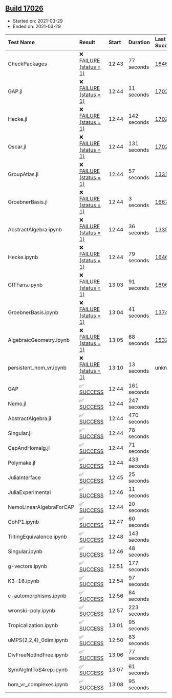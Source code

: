 ## [Build 17026](https://oscarci.mathematik.uni-kl.de/job/oscar/17026/)

* Started on: 2021-03-29
* Ended on: 2021-03-29

| Test Name    | Result | Start | Duration | Last Success | First Failure |
|:-------------|:-------|:------|:---------|:-------------|:--------------|
| CheckPackages | ❌ [FAILURE (status = 1)](https://oscarci.mathematik.uni-kl.de/job/oscar/17026/artifact/logs/build-17026/CheckPackages.log) | 12:43 | 77 seconds | [16463](https://oscarci.mathematik.uni-kl.de/job/oscar/16463/) | [16464](https://oscarci.mathematik.uni-kl.de/job/oscar/16464/) |
| GAP.jl | ❌ [FAILURE (status = 1)](https://oscarci.mathematik.uni-kl.de/job/oscar/17026/artifact/logs/build-17026/GAP.jl.log) | 12:44 | 11 seconds | [17025](https://oscarci.mathematik.uni-kl.de/job/oscar/17025/) | [17026](https://oscarci.mathematik.uni-kl.de/job/oscar/17026/) |
| Hecke.jl | ❌ [FAILURE (status = 1)](https://oscarci.mathematik.uni-kl.de/job/oscar/17026/artifact/logs/build-17026/Hecke.jl.log) | 12:44 | 142 seconds | [17022](https://oscarci.mathematik.uni-kl.de/job/oscar/17022/) | [17023](https://oscarci.mathematik.uni-kl.de/job/oscar/17023/) |
| Oscar.jl | ❌ [FAILURE (status = 1)](https://oscarci.mathematik.uni-kl.de/job/oscar/17026/artifact/logs/build-17026/Oscar.jl.log) | 12:44 | 131 seconds | [17022](https://oscarci.mathematik.uni-kl.de/job/oscar/17022/) | [17023](https://oscarci.mathematik.uni-kl.de/job/oscar/17023/) |
| GroupAtlas.jl | ❌ [FAILURE (status = 1)](https://oscarci.mathematik.uni-kl.de/job/oscar/17026/artifact/logs/build-17026/GroupAtlas.jl.log) | 12:44 | 57 seconds | [13311](https://oscarci.mathematik.uni-kl.de/job/oscar/13311/) | [13312](https://oscarci.mathematik.uni-kl.de/job/oscar/13312/) |
| GroebnerBasis.jl | ❌ [FAILURE (status = 1)](https://oscarci.mathematik.uni-kl.de/job/oscar/17026/artifact/logs/build-17026/GroebnerBasis.jl.log) | 12:44 | 3 seconds | [16676](https://oscarci.mathematik.uni-kl.de/job/oscar/16676/) | [16677](https://oscarci.mathematik.uni-kl.de/job/oscar/16677/) |
| AbstractAlgebra.ipynb | ❌ [FAILURE (status = 1)](https://oscarci.mathematik.uni-kl.de/job/oscar/17026/artifact/logs/build-17026/AbstractAlgebra.ipynb.log) | 12:44 | 36 seconds | [13355](https://oscarci.mathematik.uni-kl.de/job/oscar/13355/) | [13356](https://oscarci.mathematik.uni-kl.de/job/oscar/13356/) |
| Hecke.ipynb | ❌ [FAILURE (status = 1)](https://oscarci.mathematik.uni-kl.de/job/oscar/17026/artifact/logs/build-17026/Hecke.ipynb.log) | 12:44 | 79 seconds | [16463](https://oscarci.mathematik.uni-kl.de/job/oscar/16463/) | [16464](https://oscarci.mathematik.uni-kl.de/job/oscar/16464/) |
| GITFans.ipynb | ❌ [FAILURE (status = 1)](https://oscarci.mathematik.uni-kl.de/job/oscar/17026/artifact/logs/build-17026/GITFans.ipynb.log) | 13:03 | 91 seconds | [16068](https://oscarci.mathematik.uni-kl.de/job/oscar/16068/) | [16069](https://oscarci.mathematik.uni-kl.de/job/oscar/16069/) |
| GroebnerBasis.ipynb | ❌ [FAILURE (status = 1)](https://oscarci.mathematik.uni-kl.de/job/oscar/17026/artifact/logs/build-17026/GroebnerBasis.ipynb.log) | 13:04 | 41 seconds | [13748](https://oscarci.mathematik.uni-kl.de/job/oscar/13748/) | [13749](https://oscarci.mathematik.uni-kl.de/job/oscar/13749/) |
| AlgebraicGeometry.ipynb | ❌ [FAILURE (status = 1)](https://oscarci.mathematik.uni-kl.de/job/oscar/17026/artifact/logs/build-17026/AlgebraicGeometry.ipynb.log) | 13:05 | 68 seconds | [15322](https://oscarci.mathematik.uni-kl.de/job/oscar/15322/) | [15323](https://oscarci.mathematik.uni-kl.de/job/oscar/15323/) |
| persistent_hom_vr.ipynb | ❌ [FAILURE (status = 1)](https://oscarci.mathematik.uni-kl.de/job/oscar/17026/artifact/logs/build-17026/persistent_hom_vr.ipynb.log) | 13:10 | 13 seconds | unknown | unknown |
| GAP | ✅ [SUCCESS](https://oscarci.mathematik.uni-kl.de/job/oscar/17026/artifact/logs/build-17026/GAP.log) | 12:44 | 161 seconds |  |  |
| Nemo.jl | ✅ [SUCCESS](https://oscarci.mathematik.uni-kl.de/job/oscar/17026/artifact/logs/build-17026/Nemo.jl.log) | 12:44 | 247 seconds |  |  |
| AbstractAlgebra.jl | ✅ [SUCCESS](https://oscarci.mathematik.uni-kl.de/job/oscar/17026/artifact/logs/build-17026/AbstractAlgebra.jl.log) | 12:44 | 470 seconds |  |  |
| Singular.jl | ✅ [SUCCESS](https://oscarci.mathematik.uni-kl.de/job/oscar/17026/artifact/logs/build-17026/Singular.jl.log) | 12:44 | 78 seconds |  |  |
| CapAndHomalg.jl | ✅ [SUCCESS](https://oscarci.mathematik.uni-kl.de/job/oscar/17026/artifact/logs/build-17026/CapAndHomalg.jl.log) | 12:44 | 71 seconds |  |  |
| Polymake.jl | ✅ [SUCCESS](https://oscarci.mathematik.uni-kl.de/job/oscar/17026/artifact/logs/build-17026/Polymake.jl.log) | 12:44 | 433 seconds |  |  |
| JuliaInterface | ✅ [SUCCESS](https://oscarci.mathematik.uni-kl.de/job/oscar/17026/artifact/logs/build-17026/JuliaInterface.log) | 12:45 | 25 seconds |  |  |
| JuliaExperimental | ✅ [SUCCESS](https://oscarci.mathematik.uni-kl.de/job/oscar/17026/artifact/logs/build-17026/JuliaExperimental.log) | 12:46 | 11 seconds |  |  |
| NemoLinearAlgebraForCAP | ✅ [SUCCESS](https://oscarci.mathematik.uni-kl.de/job/oscar/17026/artifact/logs/build-17026/NemoLinearAlgebraForCAP.log) | 12:44 | 20 seconds |  |  |
| CohP1.ipynb | ✅ [SUCCESS](https://oscarci.mathematik.uni-kl.de/job/oscar/17026/artifact/logs/build-17026/CohP1.ipynb.log) | 12:47 | 60 seconds |  |  |
| TiltingEquivalence.ipynb | ✅ [SUCCESS](https://oscarci.mathematik.uni-kl.de/job/oscar/17026/artifact/logs/build-17026/TiltingEquivalence.ipynb.log) | 12:48 | 143 seconds |  |  |
| Singular.ipynb | ✅ [SUCCESS](https://oscarci.mathematik.uni-kl.de/job/oscar/17026/artifact/logs/build-17026/Singular.ipynb.log) | 12:46 | 48 seconds |  |  |
| g-vectors.ipynb | ✅ [SUCCESS](https://oscarci.mathematik.uni-kl.de/job/oscar/17026/artifact/logs/build-17026/g-vectors.ipynb.log) | 12:51 | 177 seconds |  |  |
| K3-16.ipynb | ✅ [SUCCESS](https://oscarci.mathematik.uni-kl.de/job/oscar/17026/artifact/logs/build-17026/K3-16.ipynb.log) | 12:54 | 97 seconds |  |  |
| c-automorphisms.ipynb | ✅ [SUCCESS](https://oscarci.mathematik.uni-kl.de/job/oscar/17026/artifact/logs/build-17026/c-automorphisms.ipynb.log) | 12:56 | 84 seconds |  |  |
| wronski-poly.ipynb | ✅ [SUCCESS](https://oscarci.mathematik.uni-kl.de/job/oscar/17026/artifact/logs/build-17026/wronski-poly.ipynb.log) | 12:57 | 223 seconds |  |  |
| Tropicalization.ipynb | ✅ [SUCCESS](https://oscarci.mathematik.uni-kl.de/job/oscar/17026/artifact/logs/build-17026/Tropicalization.ipynb.log) | 13:01 | 95 seconds |  |  |
| uMPS(2,2,4)_0dim.ipynb | ✅ [SUCCESS](https://oscarci.mathematik.uni-kl.de/job/oscar/17026/artifact/logs/build-17026/uMPS-2-2-4-_0dim.ipynb.log) | 12:50 | 83 seconds |  |  |
| DivFreeNotIndFree.ipynb | ✅ [SUCCESS](https://oscarci.mathematik.uni-kl.de/job/oscar/17026/artifact/logs/build-17026/DivFreeNotIndFree.ipynb.log) | 13:06 | 77 seconds |  |  |
| SymAlgIntToS4rep.ipynb | ✅ [SUCCESS](https://oscarci.mathematik.uni-kl.de/job/oscar/17026/artifact/logs/build-17026/SymAlgIntToS4rep.ipynb.log) | 13:07 | 61 seconds |  |  |
| hom_vr_complexes.ipynb | ✅ [SUCCESS](https://oscarci.mathematik.uni-kl.de/job/oscar/17026/artifact/logs/build-17026/hom_vr_complexes.ipynb.log) | 13:08 | 95 seconds |  |  |
